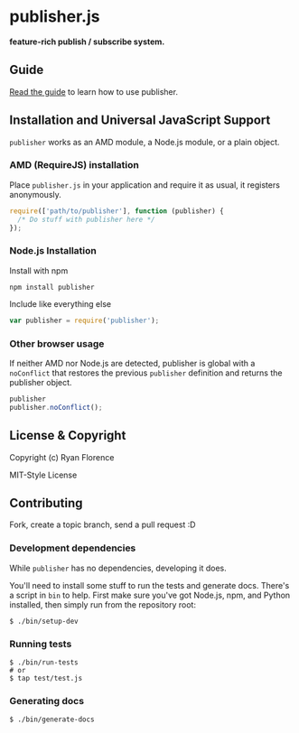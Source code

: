publisher.js
================================================================================

**feature-rich publish / subscribe system.**

Guide
-----

[Read the guide][guide] to learn how to use publisher.

Installation and Universal JavaScript Support
--------------------------------------------------------------------------------

`publisher` works as an AMD module, a Node.js module, or a plain object.

### AMD (RequireJS) installation

Place `publisher.js` in your application and require it as usual, it
registers anonymously.

```javascript
require(['path/to/publisher'], function (publisher) {
  /* Do stuff with publisher here */
});
```

### Node.js Installation

Install with npm

    npm install publisher

Include like everything else

```javascript
var publisher = require('publisher');
```

### Other browser usage

If neither AMD nor Node.js are detected, publisher is global with a
`noConflict` that restores the previous `publisher` definition and returns
the publisher object.

```javascript
publisher
publisher.noConflict();
```

License & Copyright
--------------------------------------------------------------------------------

Copyright (c) Ryan Florence

MIT-Style License

Contributing
--------------------------------------------------------------------------------

Fork, create a topic branch, send a pull request :D

### Development dependencies

While `publisher` has no dependencies, developing it does.

You'll need to install some stuff to run the tests and generate docs.  There's
a script in `bin` to help.  First make sure you've got Node.js, npm, and
Python installed, then simply run from the repository root:

    $ ./bin/setup-dev

### Running tests

    $ ./bin/run-tests
    # or
    $ tap test/test.js

### Generating docs

    $ ./bin/generate-docs

[guide]:http://ryanflorence.com/publisher.js/
